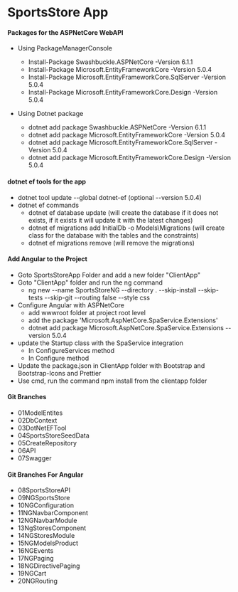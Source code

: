 # SportsStore App

#### Packages for the ASPNetCore WebAPI

- Using PackageManagerConsole
  - Install-Package Swashbuckle.ASPNetCore -Version 6.1.1
  - Install-Package Microsoft.EntityFrameworkCore -Version 5.0.4
  - Install-Package Microsoft.EntityFrameworkCore.SqlServer -Version 5.0.4
  - Install-Package Microsoft.EntityFrameworkCore.Design -Version 5.0.4


- Using Dotnet package
  - dotnet add package Swashbuckle.ASPNetCore -Version 6.1.1
  - dotnet add package Microsoft.EntityFrameworkCore -Version 5.0.4
  - dotnet add package Microsoft.EntityFrameworkCore.SqlServer -Version 5.0.4
  - dotnet add package Microsoft.EntityFrameworkCore.Design -Version 5.0.4

#### dotnet ef tools for the app

- dotnet tool update --global dotnet-ef (optional --version 5.0.4)
- dotnet ef commands
  - dotnet ef database update (will create the database if it does not exists, if it exists it will update it with the latest changes)
  - dotnet ef migrations add InitialDb -o Models\Migrations (will create class for the database with the tables and the constraints)
  - dotnet ef migrations remove (will remove the migrations)

#### Add Angular to the Project

- Goto SportsStoreApp Folder and add a new folder "ClientApp"
- Goto "ClientApp" folder and run the ng command
  - ng new --name SportsStoreNG --directory . --skip-install --skip-tests --skip-git --routing false --style css
- Configure Angular with ASPNetCore
  - add wwwroot folder at project root level
  - add the package 'Microsoft.AspNetCore.SpaService.Extensions'
  - dotnet add package Microsoft.AspNetCore.SpaService.Extensions --version 5.0.4
- update the Startup class with the SpaService integration
  - In ConfigureServices method
  - In Configure method
- Update the package.json in ClientApp folder with Bootstrap and Bootstrap-Icons and Prettier
- Use cmd, run the command npm install from the clientapp folder

#### Git Branches

- 01ModelEntites
- 02DbContext
- 03DotNetEFTool
- 04SportsStoreSeedData
- 05CreateRepository
- 06API
- 07Swagger

#### Git Branches For Angular

- 08SportsStoreAPI
- 09NGSportsStore
- 10NGConfiguration
- 11NGNavbarComponent
- 12NGNavbarModule
- 13NgStoresComponent
- 14NGStoresModule
- 15NGModelsProduct
- 16NGEvents
- 17NGPaging
- 18NGDirectivePaging
- 19NGCart
- 20NGRouting
